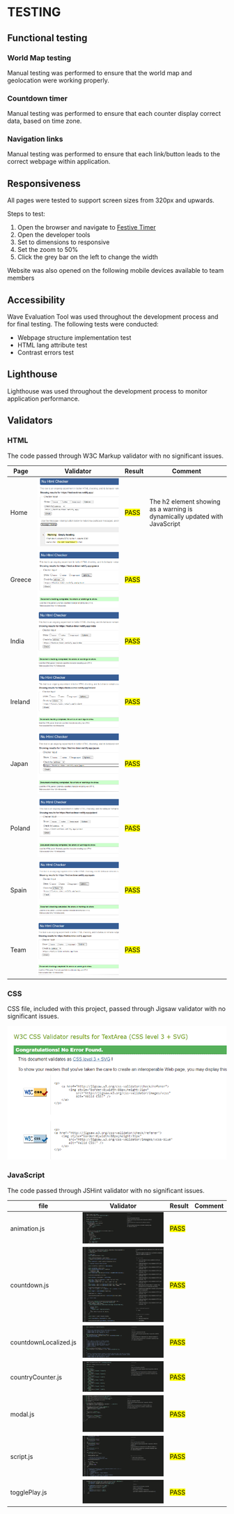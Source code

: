 # TESTING 

## Functional testing

### World Map testing

Manual testing was performed to ensure that the world map and geolocation were working properly.

### Countdown timer 
Manual testing was performed to ensure that each counter display correct data, based on time zone.

### Navigation links 

Manual testing was performed to ensure that each link/button leads to the correct webpage within application.

## Responsiveness

All pages were tested to support screen sizes from 320px and upwards.

Steps to test:

1. Open the browser and navigate to [Festive Timer]()
1. Open the developer tools
1. Set to dimensions to responsive
1. Set the zoom to 50%
1. Click the grey bar on the left to change the width

Website was also opened on the following mobile devices available to team members

## Accessibility

Wave Evaluation Tool was used throughout the development process and for final testing. The following tests were conducted: 

* Webpage structure implementation test
* HTML lang attribute test
* Contrast errors test

## Lighthouse 

Lighthouse was used throughout the development process to monitor application performance.
## Validators

### HTML

The code passed through W3C Markup validator with no significant issues.

|Page|Validator|Result|Comment|
| --- | --- | --- |----|
| Home |![html](./readme/images/testing/home-html.PNG) | <mark>PASS<mark> |The h2 element showing as a warning is dynamically updated with JavaScript |
| Greece |![html](./readme/images/testing/greece-html.PNG) | <mark>PASS<mark> | |
| India |![html](./readme/images/testing/india-html.PNG) | <mark>PASS<mark> | |
| Ireland |![html](./readme/images/testing/ireland-html.PNG) | <mark>PASS<mark> | |
| Japan |![html](./readme/images/testing/japan-html.PNG) | <mark>PASS<mark> | |
| Poland |![html](./readme/images/testing/poland-html.PNG) | <mark>PASS<mark> | |
| Spain |![html](./readme/images/testing/spain-html.PNG) | <mark>PASS<mark> | |
| Team |![html](./readme/images/testing/team-html.PNG) | <mark>PASS<mark> | |
### CSS

CSS file, included with this project, passed through Jigsaw validator with no significant issues.

![](./readme/images/css.PNG)
### JavaScript

The code passed through JSHint validator with no significant issues.

|file|Validator|Result|Comment|
| --- | --- | --- |----|
| animation.js |![js](./readme/images/testing/animation-js.PNG) | <mark>PASS<mark> ||
| countdown.js |![js](./readme/images/testing/countdown-js.PNG) | <mark>PASS<mark> ||
| countdownLocalized.js |![js](./readme/images/testing/countdown-localized-js.PNG) | <mark>PASS<mark> ||
| countryCounter.js |![js](./readme/images/testing/countryCounter-js.PNG) | <mark>PASS<mark> ||
| modal.js |![js](./readme/images/testing/modal-js.PNG) | <mark>PASS<mark> ||
| script.js |![js](./readme/images/testing/script-js.PNG) | <mark>PASS<mark> ||
| togglePlay.js |![js](./readme/images/testing/toggle-play-js.PNG) | <mark>PASS<mark> ||